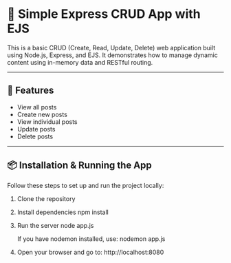 # 📝 Simple Express CRUD App with EJS

This is a basic CRUD (Create, Read, Update, Delete) web application built using Node.js, Express, and EJS. It demonstrates how to manage dynamic content using in-memory data and RESTful routing.

---

## 🚀 Features

- View all posts
- Create new posts
- View individual posts
- Update posts
- Delete posts

---

## 📦 Installation & Running the App

Follow these steps to set up and run the project locally:

1. Clone the repository

2. Install dependencies
   npm install

3. Run the server
   node app.js

   If you have nodemon installed, use:
   nodemon app.js

4. Open your browser and go to:
   http://localhost:8080
